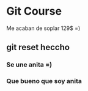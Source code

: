 # Git Course

Me acaban de soplar 129$ =)

## git reset heccho

### Se une anita =)

### Que bueno que soy anita
